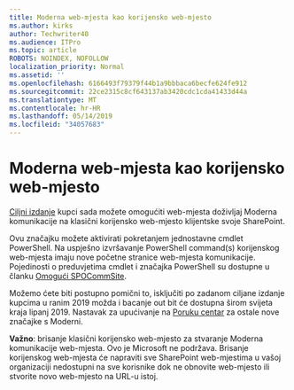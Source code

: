 ```yaml
---
title: Moderna web-mjesta kao korijensko web-mjesto
ms.author: kirks
author: Techwriter40
ms.audience: ITPro
ms.topic: article
ROBOTS: NOINDEX, NOFOLLOW
localization_priority: Normal
ms.assetid: ''
ms.openlocfilehash: 6166493f79379f44b1a9bbbaca6becfe624fe912
ms.sourcegitcommit: 22ce2315c8cf643137ab3420cdc1cda41433d44a
ms.translationtype: MT
ms.contentlocale: hr-HR
ms.lasthandoff: 05/14/2019
ms.locfileid: "34057683"
---
```

# <a name="modern-site-as-root-site"></a>Moderna web-mjesta kao korijensko web-mjesto

[Ciljni izdanje](https://docs.microsoft.com/en-us/office365/admin/manage/release-options-in-office-365?view=o365-worldwide) kupci sada možete omogućiti web-mjesta doživljaj Moderna komunikacije na klasični korijensko web-mjesto klijentske svoje SharePoint.

Ovu značajku možete aktivirati pokretanjem jednostavne cmdlet PowerShell. Na uspješno izvršavanje PowerShell command(s) korijenskog web-mjesta imaju nove početne stranice web-mjesta komunikacije. Pojedinosti o preduvjetima cmdlet i značajka PowerShell su dostupne u članku [Omogući SPOCommSite](https://docs.microsoft.com/en-us/powershell/module/sharepoint-online/Enable-SPOCommSite?view=sharepoint-ps). 

Možemo ćete biti postupno pomični to, isključiti po zadanom ciljane izdanje kupcima u ranim 2019 možda i bacanje out bit će dostupna širom svijeta kraja lipanj 2019. Nastavak za upućivanje na [Poruku centar](https://admin.microsoft.com/AdminPortal/Home#/MessageCenter) za ostale nove značajke s Moderni. 

**Važno**: brisanje klasični korijensko web-mjesto za stvaranje Moderna komunikacije web-mjesta. Ovo je Microsoft ne podržava. Brisanje korijenskog web-mjesta će napraviti sve SharePoint web-mjestima u vašoj organizaciji nedostupni na sve korisnike dok ne obnovite web-mjesto ili stvorite novo web-mjesto na URL-u istoj. 
 
 